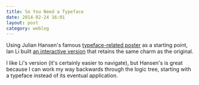 ```yaml
---
title: So You Need a Typeface
date: 2014-02-24 16:01
layout: post
category: weblog
---
```

Using Julian Hansen's famous [typeface-related poster](http://julianhansen.com/index.php?/alternative-type-finder/) as a starting point, Ian Li built [an interactive version](http://ianli.com/synat/) that retains the same charm as the original.

I like Li's version (it's certainly easier to navigate), but Hansen's is great because I can work my way backwards through the logic tree, starting with a typeface instead of its eventual application.